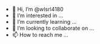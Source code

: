 - 👋 Hi, I’m @wlsrl4180
- 👀 I’m interested in ...
- 🌱 I’m currently learning ...
- 💞️ I’m looking to collaborate on ...
- 📫 How to reach me ...

<!---
wlsrl4180/wlsrl4180 is a ✨ special ✨ repository because its `README.md` (this file) appears on your GitHub profile.
You can click the Preview link to take a look at your changes.
--->
